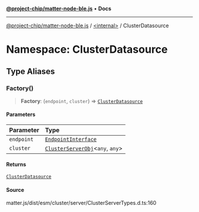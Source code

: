 [**@project-chip/matter-node-ble.js**](../../../README.md) • **Docs**

***

[@project-chip/matter-node-ble.js](../../../globals.md) / [\<internal\>](../../README.md) / ClusterDatasource

# Namespace: ClusterDatasource

## Type Aliases

### Factory()

> **Factory**: (`endpoint`, `cluster`) => [`ClusterDatasource`](../../interfaces/ClusterDatasource.md)

#### Parameters

| Parameter | Type |
| :------ | :------ |
| `endpoint` | [`EndpointInterface`](../../interfaces/EndpointInterface.md) |
| `cluster` | [`ClusterServerObj`](../../README.md#clusterserverobjae)\<`any`, `any`\> |

#### Returns

[`ClusterDatasource`](../../interfaces/ClusterDatasource.md)

#### Source

matter.js/dist/esm/cluster/server/ClusterServerTypes.d.ts:160
